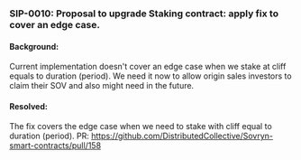 ### SIP-0010: Proposal to upgrade Staking contract: apply fix to cover an edge case. ###

#### Background: ####
Current implementation doesn't cover an edge case when we stake at cliff equals to duration (period).
We need it now to allow origin sales investors to claim their SOV and also might need in the future.

#### Resolved: ####
The fix covers the edge case when we need to stake with cliff equal to duration (period).
PR: https://github.com/DistributedCollective/Sovryn-smart-contracts/pull/158